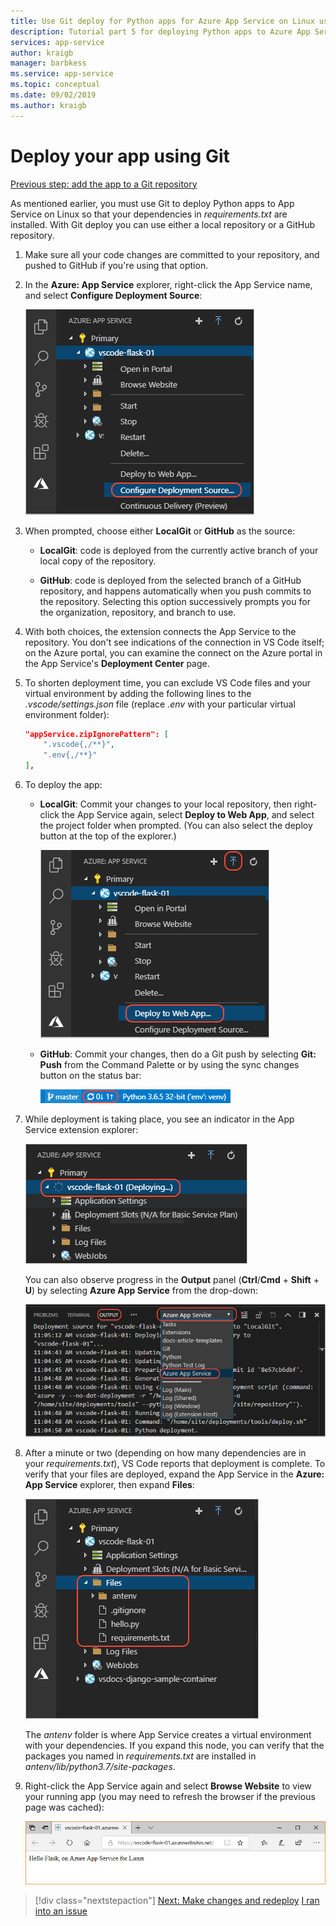 ```yaml
---
title: Use Git deploy for Python apps for Azure App Service on Linux using VS Code
description: Tutorial part 5 for deploying Python apps to Azure App Service on Linux
services: app-service
author: kraigb
manager: barbkess
ms.service: app-service
ms.topic: conceptual
ms.date: 09/02/2019
ms.author: kraigb
---
```


# Deploy your app using Git

[Previous step: add the app to a Git repository](tutorial-deploy-app-service-on-linux-04.md)

As mentioned earlier, you must use Git to deploy Python apps to App Service on Linux so that your dependencies in *requirements.txt* are installed. With Git deploy you can use either a local repository or a GitHub repository.

1. Make sure all your code changes are committed to your repository, and pushed to GitHub if you're using that option.

1. In the **Azure: App Service** explorer, right-click the App Service name, and select **Configure Deployment Source**:

    ![Configure Deployment Source command on an App Service in the App Service explorer](media/deploy-azure/configure-deployment-source.png)

1. When prompted, choose either **LocalGit** or **GitHub** as the source:

    - **LocalGit**: code is deployed from the currently active branch of your local copy of the repository.

    - **GitHub**: code is deployed from the selected branch of a GitHub repository, and happens automatically when you push commits to the repository. Selecting this option successively prompts you for the organization, repository, and branch to use.

1. With both choices, the extension connects the App Service to the repository. You don't see indications of the connection in VS Code itself; on the Azure portal, you can examine the connect on the Azure portal in the App Service's **Deployment Center** page.

1. To shorten deployment time, you can exclude VS Code files and your virtual environment by adding the following lines to the *.vscode/settings.json* file (replace *.env* with your particular virtual environment folder):

    ```json
    "appService.zipIgnorePattern": [
        ".vscode{,/**}",
        ".env{,/**}"
    ],
    ```

1. To deploy the app:

    - **LocalGit**: Commit your changes to your local repository, then right-click the App Service again, select **Deploy to Web App**, and select the project folder when prompted. (You can also select the deploy button at the top of the explorer.)

        ![Deploy to Web App command on an App Service in the App Service explorer](media/deploy-azure/deploy-to-web-app-command.png)

    - **GitHub**: Commit your changes, then do a Git push by selecting **Git: Push** from the Command Palette or by using the sync changes button on the status bar:

        ![Git sync changes button on the VS Code status bar](media/deploy-azure/git-sync-changes.png)

1. While deployment is taking place, you see an indicator in the App Service extension explorer:

    ![Deployment indicator in the App Service extension explorer](media/deploy-azure/deployment-underway.png)

    You can also observe progress in the **Output** panel (**Ctrl**/**Cmd** + **Shift** + **U**) by selecting **Azure App Service** from the drop-down:

    ![Observing App Service output in the Output window](media/deploy-azure/app-service-output.png)

1. After a minute or two (depending on how many dependencies are in your *requirements.txt*), VS Code reports that deployment is complete. To verify that your files are deployed, expand the App Service in the **Azure: App Service** explorer, then expand **Files**:

    ![Checking deployment files through the App Service explorer](media/deploy-azure/expand-files-node.png)

    The *antenv* folder is where App Service creates a virtual environment with your dependencies. If you expand this node, you can verify that the packages you named in *requirements.txt* are installed in *antenv/lib/python3.7/site-packages*.

1. Right-click the App Service again and select **Browse Website** to view your running app (you may need to refresh the browser if the previous page was cached):

    ![The app running successfully on App Service](media/deploy-azure/running-app.png)

> [!div class="nextstepaction"]
> [Next: Make changes and redeploy](tutorial-deploy-app-service-on-linux-06.md) [I ran into an issue](https://www.research.net/r/PWZWZ52?tutorial=vscode-appservice&step=05-deploy-with-git)
